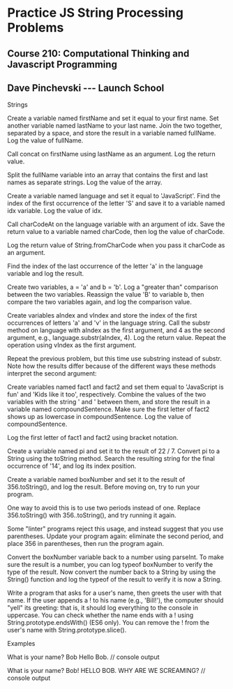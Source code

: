 # Practice JS String Processing Problems
## Course 210: Computational Thinking and Javascript Programming
## Dave Pinchevski --- Launch School

Strings

Create a variable named firstName and set it equal to your first name. Set another variable named lastName to your last name. Join the two together, separated by a space, and store the result in a variable named fullName. Log the value of fullName.


Call concat on firstName using lastName as an argument. Log the return value.


Split the fullName variable into an array that contains the first and last names as separate strings. Log the value of the array.


Create a variable named language and set it equal to 'JavaScript'. Find the index of the first occurrence of the letter 'S' and save it to a variable named idx variable. Log the value of idx.


Call charCodeAt on the language variable with an argument of idx. Save the return value to a variable named charCode, then log the value of charCode.


Log the return value of String.fromCharCode when you pass it charCode as an argument.


Find the index of the last occurrence of the letter 'a' in the language variable and log the result.


Create two variables, a = 'a' and b = 'b'. Log a "greater than" comparison between the two variables. Reassign the value 'B' to variable b, then compare the two variables again, and log the comparison value.


Create variables aIndex and vIndex and store the index of the first occurrences of letters 'a' and 'v' in the language string. Call the substr method on language with aIndex as the first argument, and 4 as the second argument, e.g., language.substr(aIndex, 4). Log the return value. Repeat the operation using vIndex as the first argument.


Repeat the previous problem, but this time use substring instead of substr. Note how the results differ because of the different ways these methods interpret the second argument:


Create variables named fact1 and fact2 and set them equal to 'JavaScript is fun' and 'Kids like it too', respectively. Combine the values of the two variables with the string ' and ' between them, and store the result in a variable named compoundSentence. Make sure the first letter of fact2 shows up as lowercase in compoundSentence. Log the value of compoundSentence.


Log the first letter of fact1 and fact2 using bracket notation.


Create a variable named pi and set it to the result of 22 / 7. Convert pi to a String using the toString method. Search the resulting string for the final occurrence of '14', and log its index position.


Create a variable named boxNumber and set it to the result of 356.toString(), and log the result. Before moving on, try to run your program.


One way to avoid this is to use two periods instead of one. Replace 356.toString() with 356..toString(), and try running it again.


Some "linter" programs reject this usage, and instead suggest that you use parentheses. Update your program again: eliminate the second period, and place 356 in parentheses, then run the program again.


Convert the boxNumber variable back to a number using parseInt. To make sure the result is a number, you can log typeof boxNumber to verify the type of the result. Now convert the number back to a String by using the String() function and log the typeof of the result to verify it is now a String.


Write a program that asks for a user's name, then greets the user with that name. If the user appends a ! to his name (e.g., 'Bill!'), the computer should "yell" its greeting: that is, it should log everything to the console in uppercase. You can check whether the name ends with a ! using String.prototype.endsWith() (ES6 only). You can remove the ! from the user's name with String.prototype.slice().

Examples

What is your name? Bob
Hello Bob.                                   // console output


What is your name? Bob!
HELLO BOB. WHY ARE WE SCREAMING?             // console output

